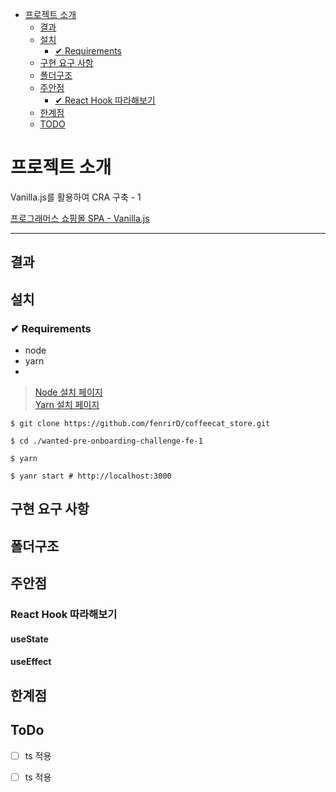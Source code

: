 - [프로젝트 소개](#프로젝트소개)
  * [결과](#결과)
  * [설치](#설치)
    + [✔ Requirements](#--requirements)
  * [구현 요구 사항](#구현-요구-사항)
  * [폴더구조](#폴더구조)
  * [주안점](#주안점)
    + [✔ React Hook 따라해보기](#react-hook-따라해보기)
  * [한계점](#한계점)
  * [TODO](#todo)

# 프로젝트 소개
Vanilla.js를 활용하여 CRA 구축 - 1

[프로그래머스 쇼핑몰 SPA - Vanilla.js](https://school.programmers.co.kr/skill_check_assignments/199)

---

## 결과

## 설치

### ✔ Requirements
- node
- yarn
- 
> [Node 설치 페이지](https://nodejs.org/ko/) \
> [Yarn 설치 페이지](https://yarnpkg.com/getting-started/install)

```shell
$ git clone https://github.com/fenrirD/coffeecat_store.git

$ cd ./wanted-pre-onboarding-challenge-fe-1

$ yarn 

$ yanr start # http://localhost:3000
```

## 구현 요구 사항

## 폴더구조

## 주안점
### React Hook 따라해보기

#### useState

#### useEffect
 

## 한계점

## ToDo
* [ ] ts 적용
* [ ] ts 적용
 